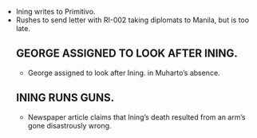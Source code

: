 -  Ining writes to Primitivo. 
- Rushes to send letter with RI-002 taking diplomats to Manila, but is too late.
  ## GEORGE ASSIGNED TO LOOK AFTER INING.
  -  George assigned to look after Ining. in Muharto’s absence.
  ##  INING RUNS GUNS.
  - Newspaper article claims that Ining’s death resulted from an arm’s gone disastrously wrong.